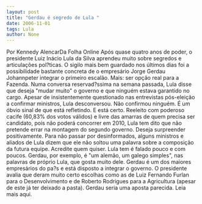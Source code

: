 ```yaml
---
layout: post
title: "Gerdau é segredo de Lula "
date: 2006-11-01
tags: Lula
author: None
---
```

Por Kennedy AlencarDa Folha Online
Após quase quatro anos de poder, o presidente Luiz Inácio Lula da Silva aprendeu muito sobre segredos e articulações pol?ticas. O sigilo mais bem guardado nos últimos dias foi a possibilidade bastante concreta de o empresário Jorge Gerdau Johannpeter integrar o primeiro escalão. Mais: ser opção real para a Fazenda.
Numa conversa reservad?ssima na semana passada, Lula disse que deseja \"mudar muito\" o governo e que ninguém estava garantido no cargo. Apesar de insistentemente questionado nas entrevistas pós-eleição a confirmar ministros, Lula desconversou. Não confirmou ninguém.
É um óbvio sinal de que está refletindo. E está certo. Reeleito com poderoso cacife (60,83% dos votos válidos) e livre das amarras de quem precisa ser candidato, pois não poderá concorrer
 em 2010, Lula tem dito que não pretende errar na montagem do segundo governo. Deseja surpreender positivamente.
Para não passar por desinformados, alguns ministros e aliados de Lula dizem que ele não soltou uma palavra sobre a composição da futura equipe. Acredite quem quiser. Lula tem é falado pouco e com poucos.
Gerdau, por exemplo, é \"um alemão, um galego simples\", nas palavras de próprio Lula, que gosta muito dele. Gerdau é um dos maiores empresários do pa?s e está disposto a integrar o governo. 
O presidente avalia que deram muito certo escolhas como as de Luiz Fernando Furlan para o Desenvolvimento e de Roberto Rodrigues para a Agricultura (apesar de este já ter deixado a pasta). Gerdau seria uma aposta parecida.
Leia mais aqui. 